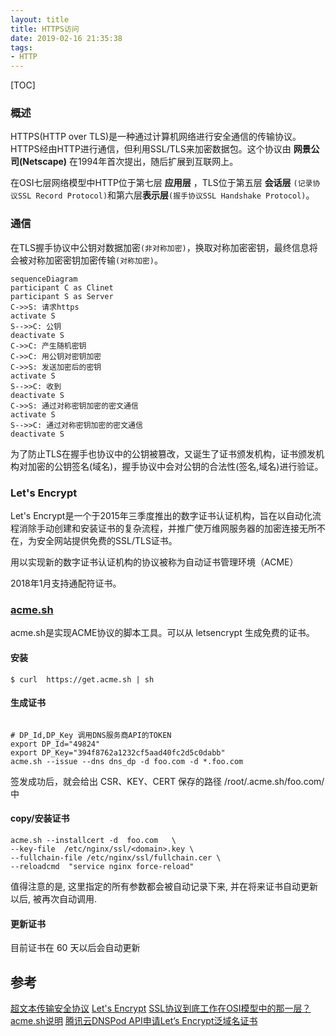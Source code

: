 ```yaml
---
layout: title
title: HTTPS访问
date: 2019-02-16 21:35:38
tags:
- HTTP
---
```


[TOC]

### 概述
HTTPS(HTTP over TLS)是一种通过计算机网络进行安全通信的传输协议。HTTPS经由HTTP进行通信，但利用SSL/TLS来加密数据包。这个协议由 **网景公司(Netscape)** 在1994年首次提出，随后扩展到互联网上。

在OSI七层网络模型中HTTP位于第七层 **应用层** ，TLS位于第五层 **会话层** `(记录协议SSL Record Protocol)`和第六层**表示层**`(握手协议SSL Handshake Protocol)`。

### 通信

在TLS握手协议中公钥对数据加密`(非对称加密)`，换取对称加密密钥，最终信息将会被对称加密密钥加密传输`(对称加密)`。

```mermaid
sequenceDiagram
participant C as Clinet
participant S as Server
C->>S: 请求https
activate S
S-->>C: 公钥
deactivate S
C->>C: 产生随机密钥
C->>C: 用公钥对密钥加密
C->>S: 发送加密后的密钥
activate S
S-->>C: 收到
deactivate S
C->>S: 通过对称密钥加密的密文通信
activate S
S-->>C: 通过对称密钥加密的密文通信
deactivate S

```

<!-- more -->

为了防止TLS在握手也协议中的公钥被篡改，又诞生了证书颁发机构，证书颁发机构对加密的公钥签名(域名)，握手协议中会对公钥的合法性(签名,域名)进行验证。


### Let's Encrypt
Let's Encrypt是一个于2015年三季度推出的数字证书认证机构，旨在以自动化流程消除手动创建和安装证书的复杂流程，并推广使万维网服务器的加密连接无所不在，为安全网站提供免费的SSL/TLS证书。

用以实现新的数字证书认证机构的协议被称为自动证书管理环境（ACME）

2018年1月支持通配符证书。



### [acme.sh](https://github.com/Neilpang/acme.sh)
acme.sh是实现ACME协议的脚本工具。可以从 letsencrypt 生成免费的证书。

#### 安装
```shell
$ curl  https://get.acme.sh | sh
```

#### 生成证书
```shell

# DP_Id,DP_Key 调用DNS服务商API的TOKEN
export DP_Id="49824"
export DP_Key="394f8762a1232cf5aad40fc2d5c0dabb"
acme.sh --issue --dns dns_dp -d foo.com -d *.foo.com
```

签发成功后，就会给出 CSR、KEY、CERT 保存的路径 /root/.acme.sh/foo.com/中

#### copy/安装证书
```shell
acme.sh --installcert -d  foo.com   \
--key-file  /etc/nginx/ssl/<domain>.key \
--fullchain-file /etc/nginx/ssl/fullchain.cer \
--reloadcmd  "service nginx force-reload"
```

值得注意的是, 这里指定的所有参数都会被自动记录下来, 并在将来证书自动更新以后, 被再次自动调用.

#### 更新证书
目前证书在 60 天以后会自动更新

## 参考
[超文本传输安全协议](https://zh.wikipedia.org/wiki/%E8%B6%85%E6%96%87%E6%9C%AC%E4%BC%A0%E8%BE%93%E5%AE%89%E5%85%A8%E5%8D%8F%E8%AE%AE)
[Let's Encrypt](https://zh.wikipedia.org/wiki/Let%27s_Encrypt)
[SSL协议到底工作在OSI模型中的那一层？](https://blog.csdn.net/Better2326/article/details/48371241)
[acme.sh说明](https://github.com/Neilpang/acme.sh/wiki/%E8%AF%B4%E6%98%8E)
[腾讯云DNSPod API申请Let’s Encrypt泛域名证书](https://cloud.tencent.com/developer/article/1064471)
